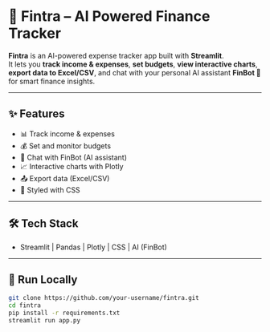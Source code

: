 # 💸 Fintra – AI Powered Finance Tracker  

**Fintra** is an AI-powered expense tracker app built with **Streamlit**.  
It lets you **track income & expenses**, **set budgets**, **view interactive charts**, **export data to Excel/CSV**, and chat with your personal AI assistant **FinBot 🤖** for smart finance insights.  

---

## ✨ Features  
- 📊 Track income & expenses  
- 💰 Set and monitor budgets  
- 🤖 Chat with FinBot (AI assistant)  
- 📈 Interactive charts with Plotly  
- 📤 Export data (Excel/CSV)  
- 🎨 Styled with CSS  

---

## 🛠️ Tech Stack  
- Streamlit | Pandas | Plotly | CSS | AI (FinBot)  

---

## 🚀 Run Locally  
```bash
git clone https://github.com/your-username/fintra.git
cd fintra
pip install -r requirements.txt
streamlit run app.py

